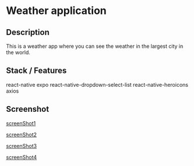 # Weather application

## Description
This is a weather app where you can see the weather in the largest city in the world.

## Stack / Features
react-native expo
react-native-dropdown-select-list
react-native-heroicons
axios

## Screenshot
[screenShot1](https://github.com/NadieinOleh/native-weather-app/blob/main/assets/screenShots/1jpg.jpg)

[screenShot2](https://github.com/NadieinOleh/native-weather-app/blob/main/assets/screenShots/2jpg.jpg)

[screenShot3](https://github.com/NadieinOleh/native-weather-app/blob/main/assets/screenShots/3jpg.jpg)

[screenShot4](https://github.com/NadieinOleh/native-weather-app/blob/main/assets/screenShots/4jpg.jpg)

